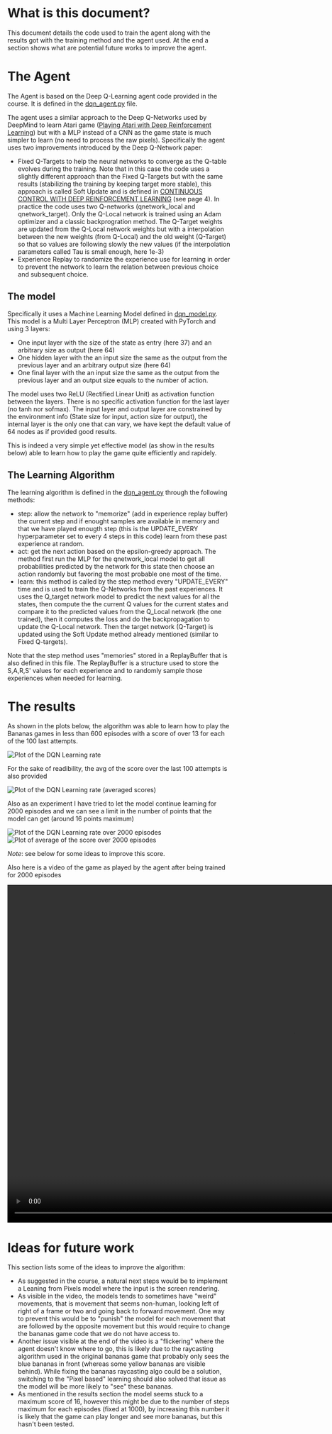 # What is this document?

This document details the code used to train the agent along with the results got with the training method and the agent used. At the end a section shows what are potential future works to improve the agent.

# The Agent
The Agent is based on the Deep Q-Learning agent code provided in the course. It is defined in the [dqn_agent.py](dqn_agent.py) file.

The agent uses a similar approach to the Deep Q-Networks used by DeepMind to learn Atari game ([Playing Atari with Deep Reinforcement Learning](https://arxiv.org/abs/1312.5602)) but with a MLP instead of a CNN as the game state is much simpler to learn (no need to process the raw pixels). Specifically the agent uses two improvements introduced by the Deep Q-Network paper:
- Fixed Q-Targets to help the neural networks to converge as the Q-table evolves during the training. Note that in this case the code uses a slightly different approach than the Fixed Q-Targets but with the same results (stabilizing the training by keeping target more stable), this approach is called Soft Update and is defined in [CONTINUOUS CONTROL WITH DEEP REINFORCEMENT LEARNING](https://arxiv.org/pdf/1509.02971) (see page 4). In practice the code uses two Q-networks (qnetwork_local and qnetwork_target). Only the Q-Local network is trained using an Adam optimizer and a classic backprogration method. The Q-Target weights are updated from the Q-Local network weights but with a interpolation between the new weights (from Q-Local) and the old weight (Q-Target) so that so values are following slowly the new values (if the interpolation parameters called Tau is small enough, here 1e-3)
- Experience Replay to randomize the experience use for learning in order to prevent the network to learn the relation between previous choice and subsequent choice.


## The model
Specifically it uses a Machine Learning Model defined in [dqn_model.py](dqn_model.py). This model is a Multi Layer Perceptron (MLP) created with PyTorch and using 3 layers:
- One input layer with the size of the state as entry (here 37) and an arbitrary size as output (here 64)
- One hidden layer with the an input size the same as the output from the previous layer and an arbitrary output size (here 64) 
- One final layer with the an input size the same as the output from the previous layer and an output size equals to the number of action. 

The model uses two ReLU (Rectified Linear Unit) as activation function between the layers. There is no specific activation function for the last layer (no tanh nor sofmax). The input layer and output layer are constrained by the environment info (State size for input, action size for output), the internal layer is the only one that can vary, we have kept the default value of 64 nodes as if provided good results.

This is indeed a very simple yet effective model (as show in the results below) able to learn how to play the game quite efficiently and rapidely.


## The Learning Algorithm
The learning algorithm is defined in the [dqn_agent.py](dqn_agent.py) through the following methods:

- step: allow the network to "memorize" (add in experience replay buffer) the current step and if enought samples are available in memory and that we have played enougth step (this is the UPDATE_EVERY hyperparameter set to every 4 steps in this code) learn from these past experience at random.
- act: get the next action based on the epsilon-greedy approach. The method first run the MLP for the qnetwork_local model to get all probabilities predicted by the network for this state then choose an action randomly but favoring the most probable one most of the time.
- learn: this method is called by the step method every "UPDATE_EVERY" time and is used to train the Q-Networks from the past experiences. It uses the Q_target network model to predict the next values for all the states, then compute the the current Q values for the current states and compare it to the predicted values from the Q_Local network (the one trained), then it computes the loss and do the backpropagation to update the Q-Local network. Then the target network (Q-Target) is updated using the Soft Update method already mentioned (similar to Fixed Q-targets).

Note that the step method uses "memories" stored in a ReplayBuffer that is also defined in this file. The ReplayBuffer is a structure used to store the S,A,R,S' values for each experience and to randomly sample those experiences when needed for learning.


# The results

As shown in the plots below, the algorithm was able to learn how to play the Bananas games in less than 600 episodes with a score of over 13 for each of the 100 last attempts. 

![Plot of the DQN Learning rate](plot_learning.png)

For the sake of readibility, the avg of the score over the last 100 attempts is also provided

![Plot of the DQN Learning rate (averaged scores)](plot_learning_avg.png)

Also as an experiment I have tried to let the model continue learning for 2000 episodes and we can see a limit in the number of points that the model can get (around 16 points maximum)

![Plot of the DQN Learning rate over 2000 episodes ](plot_learning_nolimit.png)  ![Plot of average of the score over 2000 episodes](plot_learning_avg_nolimit.png)

*Note*: see below for some ideas to improve this score.

Also here is a video of the game as played by the agent after being trained for 2000 episodes 

<video width="1290" height="762" controls>
  <source src="P1_bananas.mp4" type="video/mp4">
</video>


# Ideas for future work

This section lists some of the ideas to improve the algorithm:
- As suggested in the course, a natural next steps would be to implement a Leaning from Pixels model where the input is the screen rendering. 
- As visible in the video, the models tends to sometimes have "weird" movements, that is movement that seems non-human, looking left of right of a frame or two and going back to forward movement. One way to prevent this would be to "punish" the model for each movement that are followed by the opposite movement but this would require to change the bananas game code that we do not have access to.
- Another issue visible at the end of the video is a "flickering" where the agent doesn't know where to go, this is likely due to the raycasting algorithm used in the original bananas game that probably only sees the blue bananas in front (whereas some yellow bananas are visible behind). While fixing the bananas raycasting algo could be a solution, switching to the "Pixel based" learning should also solved that issue as the model will be more likely to "see" these bananas.
- As mentioned in the results section the model seems stuck to a maximum score of 16, however this might be due to the number of steps maximum for each episodes (fixed at 1000), by increasing this number it is likely that the game can play longer and see more bananas, but this hasn't been tested.